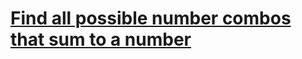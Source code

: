 # [Find all possible number combos that sum to a number](https://www.codewars.com/kata/555b1890a75b930e63000023)